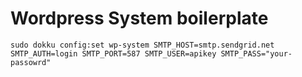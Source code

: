 Wordpress System boilerplate
======

```
sudo dokku config:set wp-system SMTP_HOST=smtp.sendgrid.net SMTP_AUTH=login SMTP_PORT=587 SMTP_USER=apikey SMTP_PASS="your-passowrd"
```